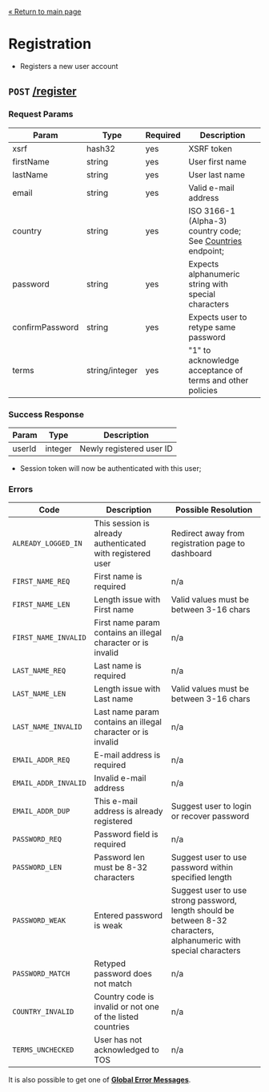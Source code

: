 [&laquo; Return to main page](../README.md)

# Registration

* Registers a new user account

## `POST` [/register]()

### Request Params

Param | Type | Required | Description
--- | --- | --- | ---
xsrf | hash32 | yes | XSRF token
firstName | string | yes | User first name
lastName | string | yes | User last name
email | string | yes | Valid e-mail address
country | string | yes | ISO 3166-1 (Alpha-3) country code; See [Countries](COUNTRIES.md) endpoint;
password | string | yes | Expects alphanumeric string with special characters
confirmPassword | string | yes | Expects user to retype same password
terms | string/integer | yes | "1" to acknowledge acceptance of terms and other policies

### Success Response

Param | Type |  Description
--- | --- | --- 
userId | integer | Newly registered user ID

* Session token will now be authenticated with this user;

### Errors

Code | Description| Possible Resolution
--- | --- | ---
`ALREADY_LOGGED_IN` | This session is already authenticated with registered user | Redirect away from registration page to dashboard
`FIRST_NAME_REQ` | First name is required | n/a
`FIRST_NAME_LEN` | Length issue with First name | Valid values must be between 3-16 chars
`FIRST_NAME_INVALID` | First name param contains an illegal character or is invalid | n/a
`LAST_NAME_REQ` | Last name is required | n/a
`LAST_NAME_LEN` | Length issue with Last name | Valid values must be between 3-16 chars 
`LAST_NAME_INVALID` | Last name param contains an illegal character or is invalid | n/a
`EMAIL_ADDR_REQ` | E-mail address is required | n/a
`EMAIL_ADDR_INVALID` | Invalid e-mail address | n/a
`EMAIL_ADDR_DUP` | This e-mail address is already registered | Suggest user to login or recover password
`PASSWORD_REQ` | Password field is required | n/a
`PASSWORD_LEN` | Password len must be 8-32 characters | Suggest user to use password within specified length
`PASSWORD_WEAK` | Entered password is weak | Suggest user to use strong password, length should be between 8-32 characters, alphanumeric with special characters
`PASSWORD_MATCH` | Retyped password does not match | n/a
`COUNTRY_INVALID` | Country code is invalid or not one of the listed countries | n/a
`TERMS_UNCHECKED` | User has not acknowledged to TOS | n/a

It is also possible to get one of [**Global Error Messages**](../README.md#global-error-messages).